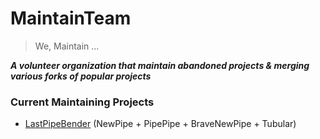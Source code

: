 # MaintainTeam
> We, Maintain ...

***A volunteer organization that maintain abandoned projects & merging various forks of popular projects***

### Current Maintaining Projects
- [LastPipeBender](https://github.com/MaintainTeam/LastPipeBender) (NewPipe + PipePipe + BraveNewPipe + Tubular)

<!-- 
### Help Us !
- Apply to maintain a project: [Apply](https://form.maintainteam.org/apply)
- Help with translatison: [Translate on Weblate](https://translate.maintainteam.org)
- Help with minor fixes: [Inspect Bugs](https://prman.maintainteam.org/issues?services=all&projects=all&type=minor) # Project Manager for organizing all issues/PR's in git services
- Buy us a Coffee: [LibrePay](link) | [OpenCollective](link) | [Other Ways to Donate](https://maintainteam.org/donate)
-->
